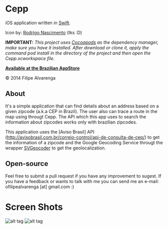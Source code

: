 Cepp
====
iOS application written in [Swift](https://developer.apple.com/swift/).

Icon by: [Rodrigo Nascimento](https://github.com/rodrigok) (tks :D)

**IMPORTANT:** *This project uses [Cocoapods](http://cocoapods.org/) as the dependency manager, make sure you have it installed. After download or clone it, apply the command _pod_ _install_ in the directory of the project and then open the Cepp.xcworkspace file.*

**[Available at the Brazilian AppStore](https://itunes.apple.com/br/app/cepp-encontre-ceps/id942709971?ls=1&mt=8)**

© 2014 Filipe Alvarenga

## About

It's a simple application that can find details about an address based on a given zipcode (a.k.a CEP in Brazil). The user also can trace a route in the map using througt Cepp. The API which this app uses to search the information about zipcodes works only with brazilian zipcodes.


This application uses the [Aviso Brasil] API (http://avisobrasil.com.br/correio-control/api-de-consulta-de-cep/) to get the information of a zipcode and the Google Geocoding Service througt the wrapper [SVGeocoder](https://github.com/TransitApp/SVGeocoder) to get the geolocalization.

## Open-source

Feel free to submit a pull request if you have any improvement to sugest. If you have a feedback or wants to talk with me you can send me an e-mail: ofilipealvarenga [at] gmail.com :)

Screen Shots
====
![alt tag](https://raw.github.com/filipealva/Cepp/res/searchi5.png)
![alt tag](https://raw.github.com/filipealva/Cepp/res/detailsi5.png)

